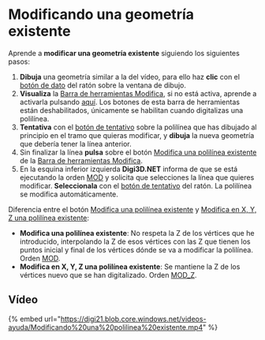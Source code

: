 # Modificando una geometría existente

Aprende a **modificar una geometría existente** siguiendo los siguientes pasos:

1. **Dibuja** una geometría similar a la del vídeo, para ello haz **clic** con el [botón de dato]() del ratón sobre la ventana de dibujo.
2. **Visualiza** la [Barra de herramientas Modifica](BarraDeHerramientasModifica.html), si no está activa, aprende a activarla pulsando [aquí](PresentacionDeBarrasHerramientasBasicas.html). Los botones de esta barra de herramientas están deshabilitados, únicamente se habilitan cuando digitalizas una polilínea.
3. **Tentativa** con el [botón de tentativo]() sobre la polilínea que has dibujado al principio en el tramo que quieras modificar, y **dibuja** la nueva geometría que debería tener la línea anterior.
4. Sin finalizar la línea **pulsa** sobre el botón [Modifica una polilínea existente](MOD.html) de la [Barra de herramientas Modifica](BarraDeHerramientasModifica.html).
5. En la esquina inferior izquierda **Digi3D.NET** informa de que se está ejecutando la orden [MOD](MOD.html) y solicita que selecciones la línea que quieres modificar. **Seleccionala** con el [botón de tentativo]() del ratón. La polilínea se modifica automáticamente.

Diferencia entre el botón [Modifica una polilínea existente](MOD.html) y [Modifica en X, Y, Z una polilínea existente](MOD_Z.html):

* **Modifica una polilínea existente**: No respeta la Z de los vértices que he introducido, interpolando la Z de esos vértices con las Z que tienen los puntos inicial y final de los vértices dónde se va a modificar la polilínea. Orden [MOD](MOD.html).
* **Modifica en X, Y, Z una polilínea existente**: Se mantiene la Z de los vértices nuevo que se han digitalizado. Orden [MOD\_Z](MOD_Z.html).

## Vídeo

{% embed url="https://digi21.blob.core.windows.net/videos-ayuda/Modificando%20una%20polilinea%20existente.mp4" %}



